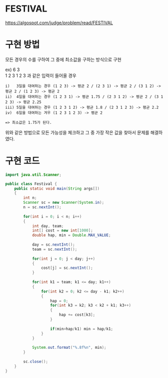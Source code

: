 # FESTIVAL

https://algospot.com/judge/problem/read/FESTIVAL


# 구현 방법

모든 경우의 수를 구하여 그 중에 최소값을 구하는 방식으로 구현

ex) 6 3    
    1 2 3 1 2 3  과 같은 입력이 들어올 경우
    
    i)   3일을 대여하는 경우 (1 2 3) -> 평균 2 / (2 3 1) -> 평균 2 / (3 1 2) -> 평균 2 / (1 2 3) -> 평균 2
    ii)  4일을 대여하는 경우 (1 2 3 1) -> 평균 1.75 / (2 3 1 2) -> 평균 2 / (3 1 2 3) -> 평균 2.25
    iii) 5일을 대여하는 경우 (1 2 3 1 2) -> 평균 1.8 / (2 3 1 2 3) -> 평균 2.2
    iv)  6일을 대여하는 겨우 (1 2 3 1 2 3) -> 평균 2
    
    => 최소값은 1.75가 된다.
    
위와 같은 방법으로 모든 가능성을 체크하고 그 중 가장 작은 값을 찾아서 문제를 해결하였다.

# 구현 코드
```java
import java.util.Scanner;

public class Festival {
	public static void main(String args[])
	{
		int n;
		Scanner sc = new Scanner(System.in);
		n = sc.nextInt();
		
		for(int i = 0; i < n; i++)
		{
			int day, team;
			int[] cost = new int[1000];
			double hap, min = Double.MAX_VALUE;
			
			day = sc.nextInt();
			team = sc.nextInt();
			
			for(int j = 0; j < day; j++)
			{
				cost[j] = sc.nextInt();
			}
			
			for(int k1 = team; k1 <= day; k1++)
			{
				for(int k2 = 0; k2 <= day - k1; k2++)
				{
					hap = 0;
					for(int k3 = k2; k3 < k2 + k1; k3++)
					{
						hap += cost[k3];
					}
					
					if(min>hap/k1) min = hap/k1;
				}
			}
			
			System.out.format("%.8f%n", min);
		}
		
		sc.close();
	}
}
```
